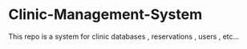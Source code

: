 # Clinic-Management-System
This repo is a system for clinic databases , reservations , users , etc...
